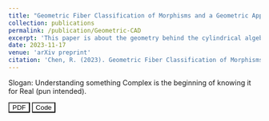 ```yaml
---
title: "Geometric Fiber Classification of Morphisms and a Geometric Approach to Cylindrical Algebraic Decomposition"
collection: publications
permalink: /publication/Geometric-CAD
excerpt: 'This paper is about the geometry behind the cylindrical algebraic decomposition (CAD, a classical construction in real algebraic geometry). We show that this construction is related to the geometric fiber cardinality classification in algebraic geometry and present a new algorithm for CAD.'
date: 2023-11-17
venue: 'arXiv preprint'
citation: 'Chen, R. (2023). Geometric Fiber Classification of Morphisms and a Geometric Approach to Cylindrical Algebraic Decomposition. arXiv preprint arXiv:2311.10515.'
---
```

Slogan: Understanding something Complex is the beginning of knowing it for Real (pun intended).

<a href="https://arxiv.org/abs/2311.10515" target="_blank"><button style="background-color: white; color: black;">PDF</button></a>&nbsp;<a href="https://github.com/xiaxueqaq/GeometricCAD" target="_blank"><button style="background-color: white; color: black;">Code</button></a> 
